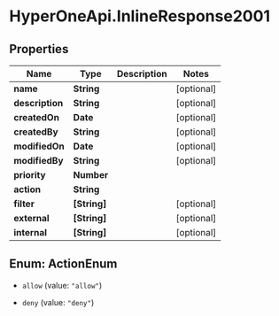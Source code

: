 # HyperOneApi.InlineResponse2001

## Properties
Name | Type | Description | Notes
------------ | ------------- | ------------- | -------------
**name** | **String** |  | [optional] 
**description** | **String** |  | [optional] 
**createdOn** | **Date** |  | [optional] 
**createdBy** | **String** |  | [optional] 
**modifiedOn** | **Date** |  | [optional] 
**modifiedBy** | **String** |  | [optional] 
**priority** | **Number** |  | 
**action** | **String** |  | 
**filter** | **[String]** |  | [optional] 
**external** | **[String]** |  | [optional] 
**internal** | **[String]** |  | [optional] 


<a name="ActionEnum"></a>
## Enum: ActionEnum


* `allow` (value: `"allow"`)

* `deny` (value: `"deny"`)




